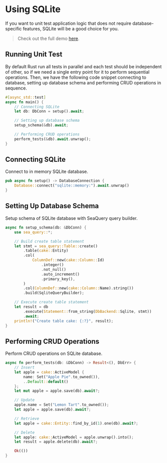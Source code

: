 # Using SQLite

If you want to unit test application logic that does not require database-specific features, SQLite will be a good choice for you.

> Check out the full demo [here](https://github.com/SeaQL/sea-orm/blob/master/tests/basic.rs).

## Running Unit Test

By default Rust run all tests in parallel and each test should be independent of other, so if we need a single entry point for it to perform sequential operations. Then, we have the following code snippet connecting to database, setting up database schema and performing CRUD operations in sequence.

```rust
#[async_std::test]
async fn main() {
    // Connecting SQLite
    let db: DbConn = setup().await;

    // Setting up database schema
    setup_schema(&db).await;

    // Performing CRUD operations
    perform_tests(&db).await.unwrap();
}
```

## Connecting SQLite

Connect to in memory SQLite database.

```rust
pub async fn setup() -> DatabaseConnection {
    Database::connect("sqlite::memory:").await.unwrap()
}
```

## Setting Up Database Schema

Setup schema of SQLite database with SeaQuery query builder.

```rust
async fn setup_schema(db: &DbConn) {
    use sea_query::*;

    // Build create table statement
    let stmt = sea_query::Table::create()
        .table(cake::Entity)
        .col(
            ColumnDef::new(cake::Column::Id)
                .integer()
                .not_null()
                .auto_increment()
                .primary_key(),
        )
        .col(ColumnDef::new(cake::Column::Name).string())
        .build(SqliteQueryBuilder);

    // Execute create table statement
    let result = db
        .execute(Statement::from_string(DbBackend::Sqlite, stmt))
        .await;
    println!("Create table cake: {:?}", result);
}
```

## Performing CRUD Operations

Perform CRUD operations on SQLite database.

```rust
async fn perform_tests(db: &DbConn) -> Result<(), DbErr> {
    // Insert
    let apple = cake::ActiveModel {
        name: Set("Apple Pie".to_owned()),
        ..Default::default()
    };
    let mut apple = apple.save(db).await?;

    // Update
    apple.name = Set("Lemon Tart".to_owned());
    let apple = apple.save(db).await?;

    // Retrieve
    let apple = cake::Entity::find_by_id(1).one(db).await?;

    // Delete
    let apple: cake::ActiveModel = apple.unwrap().into();
    let result = apple.delete(db).await?;

    Ok(())
}
```
